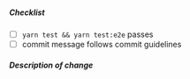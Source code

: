 <!--
Thank you for your pull request. Please review below requirements.
Bug fixes and new features should include tests.
-->

##### Checklist

-   [ ] `yarn test && yarn test:e2e` passes
-   [ ] commit message follows commit guidelines

##### Description of change
